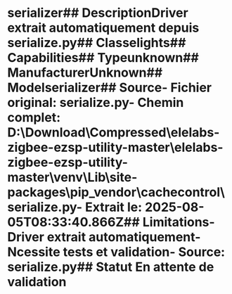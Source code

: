 # serializer##  DescriptionDriver extrait automatiquement depuis serialize.py##  Classelights##  Capabilities##  Typeunknown##  ManufacturerUnknown##  Modelserializer##  Source- **Fichier original**: serialize.py- **Chemin complet**: D:\Download\Compressed\elelabs-zigbee-ezsp-utility-master\elelabs-zigbee-ezsp-utility-master\venv\Lib\site-packages\pip\_vendor\cachecontrol\serialize.py- **Extrait le**: 2025-08-05T08:33:40.866Z##  Limitations- Driver extrait automatiquement- Ncessite tests et validation- Source: serialize.py##  Statut En attente de validation
